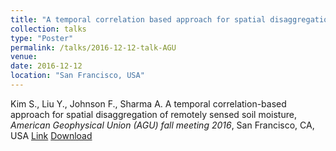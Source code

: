 ```yaml
---
title: "A temporal correlation based approach for spatial disaggregation of remotely sensed soil moisture"
collection: talks
type: "Poster"
permalink: /talks/2016-12-12-talk-AGU
venue: 
date: 2016-12-12 
location: "San Francisco, USA"
---
```


Kim S., Liu Y., Johnson F., Sharma A. A temporal correlation-based approach for spatial disaggregation of remotely sensed soil moisture, <i>American Geophysical Union (AGU) fall meeting 2016</i>, San Francisco, CA, USA
[Link](http://adsabs.harvard.edu/abs/2016AGUFM.H51H1606K)
[Download](https://steelpl.github.io/files/Seokhyeon_A0_Disaggregation_R1.pdf)


